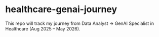 # healthcare-genai-journey
This repo will track my journey from Data Analyst → GenAI Specialist in Healthcare (Aug 2025 – May 2026).
